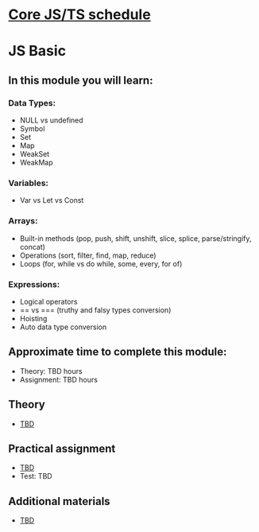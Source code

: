 # [Core JS/TS schedule](../README.md) 
# JS Basic

## In this module you will learn:

### Data Types:
- NULL vs undefined
- Symbol
- Set
- Map
- WeakSet
- WeakMap

### Variables:
- Var vs Let vs Const

### Arrays:
- Built-in methods (pop, push, shift, unshift, slice, splice, parse/stringify, concat)
- Operations (sort, filter, find, map, reduce)
- Loops (for, while vs do while, some, every, for of)

### Expressions:
- Logical operators
- == vs === (truthy and falsy types conversion)
- Hoisting
- Auto data type conversion

## Approximate time to complete this module:

- Theory: TBD hours
- Assignment: TBD hours

## Theory

- [TBD](#)

## Practical assignment

- [TBD](#)
- Test: TBD

## Additional materials

- [TBD](#)
